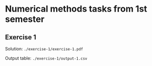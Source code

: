 # Numerical methods tasks from 1st semester

## Exercise 1

Solution: `./exercise-1/exercise-1.pdf`

Output table: `./exercise-1/output-1.csv`
